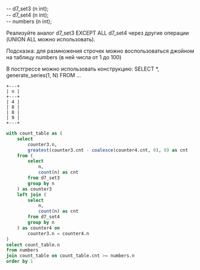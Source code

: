 -- d7_set3 (n int);  
-- d7_set4 (n int);  
-- numbers (n int);  

Реализуйте аналог d7_set3 EXCEPT ALL d7_set4 через другие операции (UNION ALL можно использовать).

Подсказка: для размножения строчек можно воспользоваться джойном на таблицу numbers (в ней числа от 1 до 100)

В постгрессе можно использовать конструкцию:
  SELECT *, generate_series(1, N) FROM …

```
+---+
| n |
+---+
| 4 |
| 8 |
| 8 |
| 9 |
+---+
```

```sql
with count_table as (
    select
        counter3.n, 
        greatest(counter3.cnt - coalesce(counter4.cnt, 0), 0) as cnt
    from (
        select
            n, 
            count(n) as cnt
        from d7_set3
        group by n
    ) as counter3
    left join (
        select
            n,
            count(n) as cnt
        from d7_set4
        group by n
    ) as counter4 on
        counter3.n = counter4.n
)
select count_table.n
from numbers
join count_table on count_table.cnt >= numbers.n
order by 1
```